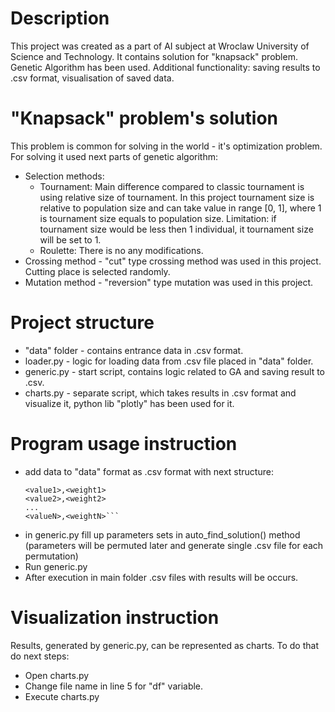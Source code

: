 # Description
This project was created as a part of AI subject at Wroclaw University of Science  and Technology. It contains solution for "knapsack" problem. Genetic Algorithm has been used. Additional functionality: saving results to .csv format, visualisation of saved data.

# "Knapsack" problem's solution
This problem is common for solving in the world - it's optimization problem. For solving it used next parts of genetic algorithm:
* Selection methods:
  * Tournament:
  Main difference compared to classic tournament is using relative size of tournament. In this project tournament size is     relative to population size and can take value in range [0, 1], where 1 is tournament size equals to population size. Limitation: if tournament size would be less then 1 individual, it tournament size will be set to 1.
  * Roulette: There is no any modifications.
* Crossing method - "cut" type crossing method was used in this project. Cutting place is selected randomly. 
* Mutation method - "reversion" type mutation was used in this project. 

# Project structure
* "data" folder - contains entrance data in .csv format.
* loader.py - logic for loading data from .csv file placed in "data" folder.
* generic.py - start script, contains logic related to GA and saving result to .csv. 
* charts.py - separate script, which takes results in .csv format and visualize it, python lib "plotly" has been used for it.

# Program usage instruction
 * add data to "data" format as .csv format with next structure:
    ```<items_number>,<bag_size>
    <value1>,<weight1>
    <value2>,<weight2>
    ...
    <valueN>,<weightN>```
    
 * in generic.py fill up parameters sets in auto_find_solution() method (parameters will be permuted later and generate single .csv file for each permutation)
 * Run generic.py
 * After execution in main folder .csv files with results will be occurs.
# Visualization instruction
Results, generated by generic.py, can be represented as charts. To do that do next steps:
  * Open charts.py
  * Change file name in line 5 for "df" variable.
  * Execute charts.py
